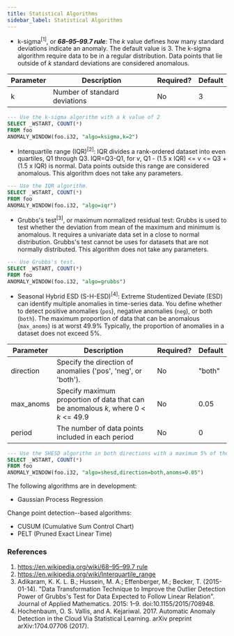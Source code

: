 ```yaml
---
title: Statistical Algorithms
sidebar_label: Statistical Algorithms
---
```


- k-sigma<sup>[1]</sup>, or ***68–95–99.7 rule***: The *k* value defines how many standard deviations indicate an anomaly. The default value is 3. The k-sigma algorithm require data to be in a regular distribution. Data points that lie outside of *k* standard deviations are considered anomalous.

|Parameter|Description|Required?|Default|
|---|---|---|---|
|k|Number of standard deviations|No|3|

```SQL
--- Use the k-sigma algorithm with a k value of 2
SELECT _WSTART, COUNT(*)
FROM foo
ANOMALY_WINDOW(foo.i32, "algo=ksigma,k=2")
```

- Interquartile range (IQR)<sup>[2]</sup>: IQR divides a rank-ordered dataset into even quartiles, Q1 through Q3. IQR=Q3-Q1, for *v*, Q1 - (1.5 x IQR) \<= v \<= Q3 + (1.5 x IQR) is normal. Data points outside this range are considered anomalous. This algorithm does not take any parameters.

```SQL
--- Use the IQR algorithm.
SELECT _WSTART, COUNT(*)
FROM foo
ANOMALY_WINDOW(foo.i32, "algo=iqr")
```

- Grubbs's test<sup>[3]</sup>, or maximum normalized residual test: Grubbs is used to test whether the deviation from mean of the maximum and minimum is anomalous. It requires a univariate data set in a close to normal distribution. Grubbs's test cannot be uses for datasets that are not normally distributed. This algorithm does not take any parameters.

```SQL
--- Use Grubbs's test.
SELECT _WSTART, COUNT(*)
FROM foo
ANOMALY_WINDOW(foo.i32, "algo=grubbs")
```

- Seasonal Hybrid ESD (S-H-ESD)<sup>[4]</sup>: Extreme Studentized Deviate (ESD) can identify multiple anomalies in time-series data. You define whether to detect positive anomalies (`pos`), negative anomalies (`neg`), or both (`both`). The maximum proportion of data that can be anomalous (`max_anoms`) is at worst 49.9% Typically, the proportion of anomalies in a dataset does not exceed 5%.

|Parameter|Description|Required?|Default|
|---|---|---|---|
|direction|Specify the direction of anomalies ('pos', 'neg', or 'both').|No|"both"|
|max_anoms|Specify maximum proportion of data that can be anomalous *k*, where 0 \< *k* \<= 49.9|No|0.05|
|period|The number of data points included in each period|No|0|


```SQL
--- Use the SHESD algorithm in both directions with a maximum 5% of the data being anomalous
SELECT _WSTART, COUNT(*)
FROM foo
ANOMALY_WINDOW(foo.i32, "algo=shesd,direction=both,anoms=0.05")
```

The following algorithms are in development:
- Gaussian Process Regression

Change point detection--based algorithms:  
- CUSUM (Cumulative Sum Control Chart)
- PELT (Pruned Exact Linear Time)

### References
1. [https://en.wikipedia.org/wiki/68–95–99.7 rule](https://en.wikipedia.org/wiki/68%E2%80%9395%E2%80%9399.7_rule)
2. https://en.wikipedia.org/wiki/Interquartile_range
3. Adikaram, K. K. L. B.; Hussein, M. A.; Effenberger, M.; Becker, T. (2015-01-14). "Data Transformation Technique to Improve the Outlier Detection Power of Grubbs's Test for Data Expected to Follow Linear Relation". Journal of Applied Mathematics. 2015: 1–9. doi:10.1155/2015/708948.
4. Hochenbaum, O. S. Vallis, and A. Kejariwal. 2017. Automatic Anomaly Detection in the Cloud Via Statistical Learning. arXiv preprint arXiv:1704.07706 (2017).
